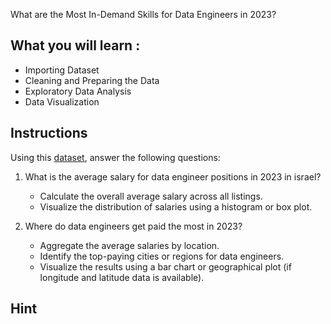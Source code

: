 What are the Most In-Demand Skills for Data Engineers in 2023?

## What you will learn : 

- Importing Dataset
- Cleaning and Preparing the Data
- Exploratory Data Analysis
- Data Visualization

## Instructions

Using this [dataset](https://www.kaggle.com/datasets/lukkardata/data-engineer-job-postings-2023), answer the following questions:

1. What is the average salary for data engineer positions in 2023 in israel?
    - Calculate the overall average salary across all listings.
    - Visualize the distribution of salaries using a histogram or box plot.

2. Where do data engineers get paid the most in 2023?
    - Aggregate the average salaries by location.
    - Identify the top-paying cities or regions for data engineers.
    - Visualize the results using a bar chart or geographical plot (if longitude and latitude data is available).
  
## Hint 

